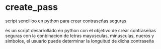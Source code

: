 # create_pass
script sencilloo en python para crear contraseñas seguras

es un script desarrollado en python con el objetivo de crear contraseñas seguras con la conbinacion de letras mayusculas, 
minusculas, nueros y simbolos, el usuario puede determinar la longuitud de dicha contraseña
